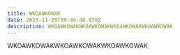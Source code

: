```yaml
---
title: WKOAWKOWAK
date: 2023-11-28T09:44:48.878Z
description: WKOAWKOWAKWKOAWKOWAKWKOAWKOWAKWKOAWKOWAK
---
```

WKOAWKOWAKWKOAWKOWAKWKOAWKOWAK